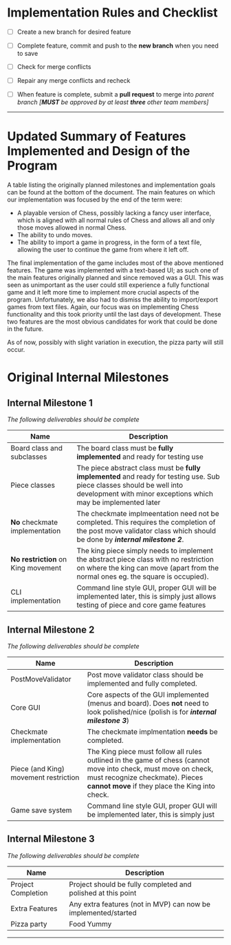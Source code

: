 # Implementation Rules and Checklist

- [ ] Create a new branch for desired feature

- [ ] Complete feature, commit and push to the **new branch** when you need to save

- [ ] Check for merge conflicts

- [ ] Repair any merge conflicts and recheck

- [ ] When feature is complete, submit a **pull request** to merge into *parent branch* *[**MUST** be approved by at least **three** other team members]*

---
# Updated Summary of Features Implemented and Design of the Program

A table listing the originally planned milestones and implementation goals can be found at the bottom of the document.
The main features on which our implementation was focused by the end of the term were:
  - A playable version of Chess, possibly lacking a fancy user interface, which is aligned with all normal rules of Chess and allows all and only those moves allowed in normal Chess.
  - The ability to undo moves.
  - The ability to import a game in progress, in the form of a text file, allowing the user to continue the game from where it left off.

The final implementation of the game includes most of the above mentioned features. The game was implemented with a text-based UI; as such one of the main features  originally planned and since removed was a GUI. This was seen as unimportant as the user could still experience a fully functional game and it left more time to implement more crucial aspects of the program. Unfortunately, we also had to dismiss the ability to import/export games from text files. Again, our focus was on implementing Chess functionality and this took priority until the last days of development. These two features are the most obvious candidates for work that could be done in the future.

As of now, possibly with slight variation in execution, the pizza party will still occur.

# Original Internal Milestones

## Internal Milestone 1

*The following deliverables should be complete*

| Name                                | Description                                                                                                                                                                              |
| ----------------------------------- | ---------------------------------------------------------------------------------------------------------------------------------------------------------------------------------------- |
| Board class and subclasses          | The board class must be **fully implemented** and ready for testing use                                                                                                                  |
| Piece classes                       | The piece abstract class must be **fully implemented** and ready for testing use. Sub piece classes should be well into development with minor exceptions which may be implemented later |
| **No** checkmate implementation     | The checkmate implmeentation need not be completed. This requires the completion of the post move validator class which should be done by ***internal milestone 2***.                    |
| **No restriction** on King movement | The king piece simply needs to implement the abstract piece class with no restriction on where the king can move (apart from the normal ones eg. the square is occupied).                |
| CLI implementation                  | Command line style GUI, proper GUI will be implemented later, this is simply just allows testing of piece and core game features                                                         |

## Internal Milestone 2

*The following deliverables should be complete*

| Name                                  | Description                                                                                                                                                                                          |
| ------------------------------------- | ---------------------------------------------------------------------------------------------------------------------------------------------------------------------------------------------------- |
| PostMoveValidator                     | Post move validator class should be implemented and fully completed.                                                                                                                                 |
| Core GUI                              | Core aspects of the GUI implemented (menus and board). Does **not** need to look polished/nice (polish is for ***internal milestone 3***)                                                            |
| Checkmate implementation              | The checkmate implmentation **needs** be completed.                                                                                                                                                  |
| Piece (and King) movement restriction | The King piece must follow all rules outlined in the game of chess (cannot move into check, must move on check, must recognize checkmate). Pieces **cannot move** if they place the King into check. |
| Game save system                      | Command line style GUI, proper GUI will be implemented later, this is simply just                                                                                                                    |

## Internal Milestone 3

*The following deliverables should be complete*

| Name               | Description                                                    |
| ------------------ | -------------------------------------------------------------- |
| Project Completion | Project should be fully completed and polished at this point   |
| Extra Features     | Any extra features (not in MVP) can now be implemented/started |
| Pizza party        | Food Yummy                                                     |

----

